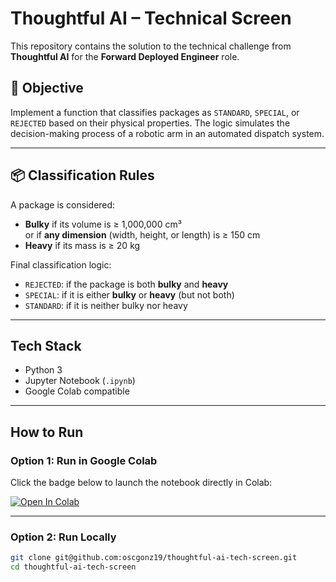 # Thoughtful AI – Technical Screen

This repository contains the solution to the technical challenge from **Thoughtful AI** for the **Forward Deployed Engineer** role.

## 🎯 Objective

Implement a function that classifies packages as `STANDARD`, `SPECIAL`, or `REJECTED` based on their physical properties. The logic simulates the decision-making process of a robotic arm in an automated dispatch system.

---

## 📦 Classification Rules

A package is considered:

- **Bulky** if its volume is ≥ 1,000,000 cm³  
  or if **any dimension** (width, height, or length) is ≥ 150 cm  
- **Heavy** if its mass is ≥ 20 kg

Final classification logic:

- `REJECTED`: if the package is both **bulky** and **heavy**
- `SPECIAL`: if it is either **bulky** or **heavy** (but not both)
- `STANDARD`: if it is neither bulky nor heavy

---

##  Tech Stack

- Python 3
- Jupyter Notebook (`.ipynb`)
- Google Colab compatible

---

## How to Run

### Option 1: Run in Google Colab

Click the badge below to launch the notebook directly in Colab:

[![Open In Colab](https://colab.research.google.com/assets/colab-badge.svg)](https://colab.research.google.com/github/oscgonz19/thoughtful-ai-tech-screen/blob/main/solution.ipynb)

---

### Option 2: Run Locally

```bash
git clone git@github.com:oscgonz19/thoughtful-ai-tech-screen.git
cd thoughtful-ai-tech-screen
